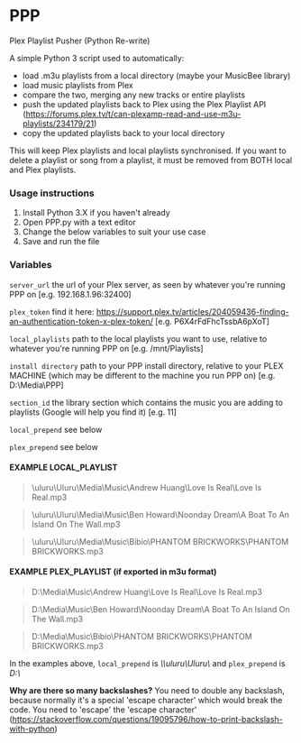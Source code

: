 # PPP
Plex Playlist Pusher (Python Re-write)

A simple Python 3 script used to automatically:
- load .m3u playlists from a local directory (maybe your MusicBee library)
- load music playlists from Plex
- compare the two, merging any new tracks or entire playlists
- push the updated playlists back to Plex using the Plex Playlist API (https://forums.plex.tv/t/can-plexamp-read-and-use-m3u-playlists/234179/21)
- copy the updated playlists back to your local directory

This will keep Plex playlists and local playlists synchronised.
If you want to delete a playlist or song from a playlist, it must be removed from BOTH local and Plex playlists.

### Usage instructions
1. Install Python 3.X if you haven't already
2. Open PPP.py with a text editor
3. Change the below variables to suit your use case
4. Save and run the file

### Variables
`server_url` the url of your Plex server, as seen by whatever you're running PPP on [e.g. 192.168.1.96:32400]

`plex_token` find it here: https://support.plex.tv/articles/204059436-finding-an-authentication-token-x-plex-token/ [e.g. P6X4rFdFhcTssbA6pXoT]

`local_playlists` path to the local playlists you want to use, relative to whatever you're running PPP on [e.g. /mnt/Playlists]

`install directory` path to your PPP install directory, relative to your PLEX MACHINE (which may be different to the machine you run PPP on) [e.g. D:\\Media\\PPP]

`section_id` the library section which contains the music you are adding to playlists (Google will help you find it) [e.g. 11]

`local_prepend` see below

`plex_prepend` see below

#### EXAMPLE LOCAL_PLAYLIST

> \\uluru\Uluru\Media\Music\Andrew Huang\Love Is Real\Love Is Real.mp3

> \\uluru\Uluru\Media\Music\Ben Howard\Noonday Dream\A Boat To An Island On The Wall.mp3

> \\uluru\Uluru\Media\Music\Bibio\PHANTOM BRICKWORKS\PHANTOM BRICKWORKS.mp3


#### EXAMPLE PLEX_PLAYLIST (if exported in m3u format)

> D:\Media\Music\Andrew Huang\Love Is Real\Love Is Real.mp3

> D:\Media\Music\Ben Howard\Noonday Dream\A Boat To An Island On The Wall.mp3

> D:\Media\Music\Bibio\PHANTOM BRICKWORKS\PHANTOM BRICKWORKS.mp3


In the examples above, `local_prepend` is *\\\\uluru\\Uluru\\* and `plex_prepend` is *D:\\*

**Why are there so many backslashes?**
You need to double any backslash, because normally it's a special 'escape character' which would break the code. You need to 'escape' the 'escape character' (https://stackoverflow.com/questions/19095796/how-to-print-backslash-with-python)
